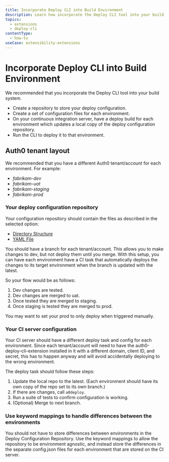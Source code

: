 ```yaml
---
title: Incorporate Deploy CLI into Build Environment
description: Learn how incorporate the Deploy CLI tool into your build environment.
topics:
  - extensions
  - deploy-cli
contentType:
  - how-to
useCase: extensibility-extensions
---
```

# Incorporate Deploy CLI into Build Environment

We recommended that you incorporate the Deploy CLI tool into your build system. 

* Create a repository to store your deploy configuration.
* Create a set of configuration files for each environment.  
* On your continuous integration server, have a deploy build for each environment which updates a local copy of the deploy configuration repository.
* Run the CLI to deploy it to that environment. 

## Auth0 tenant layout

We recommended that you have a different Auth0 tenant/account for each environment.  For example:

* *fabrikam-dev*
* *fabrikam-uat*
* *fabrikam-staging*
* *fabrikam-prod*

### Your deploy configuration repository

Your configuration repository should contain the files as described in the selected option:

* [Directory Structure](/extensions/deploy-cli/guides/import-export-directory-structure)
* [YAML File](/extensions/deploy-cli/guides/import-export-yaml-file)

You should have a branch for each tenant/account. This allows you to make changes to dev, but not deploy them until you merge. With this setup, you can have each environment have a CI task that automatically deploys the changes to its target environment when the branch is updated with the latest.

So your flow would be as follows:

1. Dev changes are tested.
2. Dev changes are merged to uat.
3. Once tested they are merged to staging.
4. Once staging is tested they are merged to prod.

You may want to set your prod to only deploy when triggered manually.

### Your CI server configuration

Your CI server should have a different deploy task and config for each environment. Since each tenant/account will need to have the auth0-deploy-cli-extension installed in it with a different domain, client ID, and secret, this has to happen anyway and will avoid accidentally deploying to the wrong environment.

The deploy task should follow these steps:

 1.  Update the local repo to the latest. (Each environment should have its own copy of the repo set to its own branch.)
 1.  If there are changes, call `a0deploy`.
 1.  Run a suite of tests to confirm configuration is working.
 1.  (Optional) Merge to next branch.

### Use keyword mappings to handle differences between the environments

You should not have to store differences between environments in the Deploy Configuration Repository. Use the keyword mappings to allow the repository to be environment agnostic, and instead store the differences in the separate config.json files for each environment that are stored on the CI server.

